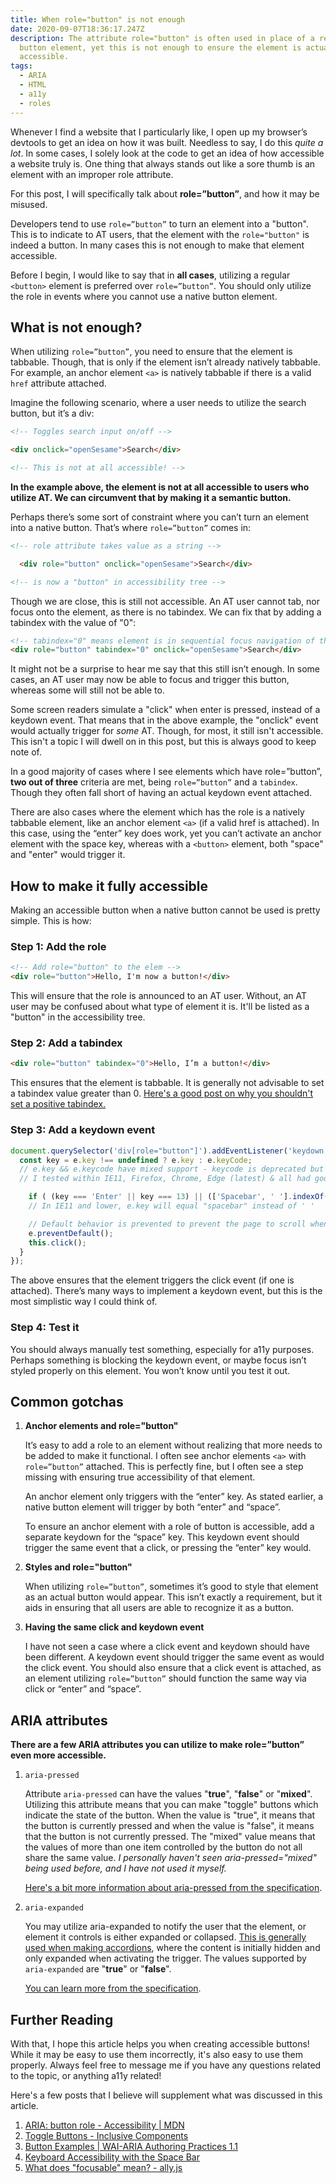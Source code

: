 ```yaml
---
title: When role="button" is not enough
date: 2020-09-07T18:36:17.247Z
description: The attribute role="button" is often used in place of a regular
  button element, yet this is not enough to ensure the element is actually
  accessible.
tags:
  - ARIA
  - HTML
  - a11y
  - roles
---
```

Whenever I find a website that I particularly like, I open up my browser’s devtools to get an idea on how it was built. Needless to say, I do this *quite a lot*. In some cases, I solely look at the code to get an idea of how accessible a website truly is. One thing that always stands out like a sore thumb is an element with an improper role attribute.

For this post, I will specifically talk about **role=”button”**, and how it may be misused.

Developers tend to use `role=”button”` to turn an element into a "button". This is to indicate to AT users, that the element with the `role="button"` is indeed a button. In many cases this is not enough to make that element accessible.

Before I begin, I would like to say that in **all cases**, utilizing a regular `<button>` element is preferred over `role=”button”`. You should only utilize the role in events where you cannot use a native button element.

## What is not enough?

When utilizing `role=”button”`, you need to ensure that the element is tabbable. Though, that is only if the element isn’t already natively tabbable. For example, an anchor element `<a>` is natively tabbable if there is a valid `href` attribute attached. 

Imagine the following scenario, where a user needs to utilize the search button, but it’s a div:

```html
<!-- Toggles search input on/off -->

<div onclick="openSesame">Search</div>

<!-- This is not at all accessible! -->
```

**In the example above, the element is not at all accessible to users who utilize AT. We can circumvent that by making it a semantic button.**

Perhaps there’s some sort of constraint where you can’t turn an element into a native button. That’s where `role=”button”` comes in:

```html
<!-- role attribute takes value as a string -->

  <div role="button" onclick="openSesame">Search</div>

<!-- is now a "button" in accessibility tree -->
```

Though we are close, this is still not accessible. An AT user cannot tab, nor focus onto the element, as there is no tabindex. We can fix that by adding a tabindex with the value of "0":

```html
<!-- tabindex="0" means element is in sequential focus navigation of the page -->
<div role="button" tabindex="0" onclick="openSesame">Search</div>
```

It might not be a surprise to hear me say that this still isn’t enough. In some cases, an AT user may now be able to focus and trigger this button, whereas some will still not be able to. 

Some screen readers simulate a "click" when enter is pressed, instead of a keydown event. That means that in the above example, the "onclick" event would actually trigger for *some* AT. Though, for most, it still isn't accessible. This isn't a topic I will dwell on in this post, but this is always good to keep note of.

In a good majority of cases where I see elements which have role=”button”, **two out of three** criteria are met, being `role=”button”` and a `tabindex`. Though they often fall short of having an actual keydown event attached. 

There are also cases where the element which has the role is a natively tabbable element, like an anchor element  `<a>` (if a valid href is attached). In this case, using the “enter” key does work, yet you can’t activate an anchor element with the space key, whereas with a `<button>` element, both "space" and "enter" would trigger it.

## How to make it fully accessible

Making an accessible button when a native button cannot be used is pretty simple. This is how:

### Step 1: Add the role

```html
<!-- Add role="button" to the elem -->
<div role="button">Hello, I'm now a button!</div>
```

This will ensure that the role is announced to an AT user. Without, an AT user may be confused about what type of element it is. It'll be listed as a "button" in the accessibility tree.

### Step 2: Add a tabindex

```html
<div role="button" tabindex="0">Hello, I’m a button!</div>
```

This ensures that the element is tabbable. It is generally not advisable to set a tabindex value greater than 0.[](https://webaim.org/techniques/keyboard/tabindex) [Here's a good post on why you shouldn't set a positive tabindex.](https://webaim.org/techniques/keyboard/tabindex)

### Step 3: Add a keydown event

```javascript
document.querySelector('div[role="button"]').addEventListener('keydown', function(e) {
  const key = e.key !== undefined ? e.key : e.keyCode;
  // e.key && e.keycode have mixed support - keycode is deprecated but support is greater than e.key
  // I tested within IE11, Firefox, Chrome, Edge (latest) & all had good support for e.key

	if ( (key === 'Enter' || key === 13) || (['Spacebar', ' '].indexOf(key) >= 0 || key === 32)) {
    // In IE11 and lower, e.key will equal "spacebar" instead of ' '

    // Default behavior is prevented to prevent the page to scroll when "space" is pressed
    e.preventDefault();
    this.click();
  }
});
```

The above ensures that the element triggers the click event (if one is attached). There’s many ways to implement a keydown event, but this is the most simplistic way I could think of.

### Step 4: Test it

You should always manually test something, especially for a11y purposes. Perhaps something is blocking the keydown event, or maybe focus isn’t styled properly on this element. You won’t know until you test it out.

## Common gotchas

1. **Anchor elements and role="button"**

   It’s easy to add a role to an element without realizing that more needs to be added to make it functional. I often see anchor elements `<a>` with `role=”button”` attached. This is perfectly fine, but I often see a step missing with ensuring true accessibility of that element.

   An anchor element only triggers with the “enter” key. As stated earlier, a native button element will trigger by both “enter” and “space”.

   To ensure an anchor element with a role of button is accessible, add a separate keydown for the “space” key. This keydown event should trigger the same event that a click, or pressing the “enter” key would.
2. **Styles and role="button"**

   When utilizing `role=”button”`, sometimes it’s good to style that element as an actual button would appear. This isn’t exactly a requirement, but it aids in ensuring that all users are able to recognize it as a button.
3. **Having the same click and keydown event**

   I have not seen a case where a click event and keydown should have been different. A keydown event should trigger the same event as would the click event. You should also ensure that a click event is attached, as an element utilizing `role=”button”` should function the same way via click or “enter” and “space”.

## ARIA attributes

**There are a few ARIA attributes you can utilize to make role=”button” even more accessible.**

1. `aria-pressed`

   Attribute `aria-pressed` can have the values "**true**", "**false**" or "**mixed**". Utilizing this attribute means that you can make "toggle" buttons which indicate the state of the button. When the value is "true", it means that the button is currently pressed and when the value is "false", it means that the button is not currently pressed. The "mixed" value means that the values of more than one item controlled by the button do not all share the same value. *I personally haven't seen aria-pressed="mixed" being used before, and I have not used it myself.* 

   [Here's a bit more information about aria-pressed from the specification](https://www.w3.org/TR/wai-aria-1.1/#aria-pressed).
2. `aria-expanded`

   You may utilize aria-expanded to notify the user that the element, or element it controls is either expanded or collapsed. [This is generally used when making accordions](https://www.w3.org/TR/wai-aria-practices-1.1/examples/accordion/accordion.html), where the content is initially hidden and only expanded when activating the trigger. The values supported by `aria-expanded` are "**true**" or "**false**".

   [You can learn more from the specification](https://www.w3.org/TR/wai-aria-1.1/#aria-expanded).

## Further Reading

With that, I hope this article helps you when creating accessible buttons! While it may be easy to use them incorrectly, it's also easy to use them properly. Always feel free to message me if you have any questions related to the topic, or anything a11y related!

Here's a few posts that I believe will supplement what was discussed in this article.

1. [ARIA: button role - Accessibility | MDN](https://developer.mozilla.org/en-US/docs/Web/Accessibility/ARIA/Roles/button_role)
2. [Toggle Buttons - Inclusive Components](https://inclusive-components.design/toggle-button/)
3. [Button Examples | WAI-ARIA Authoring Practices 1.1](https://www.w3.org/TR/wai-aria-practices-1.1/examples/button/button.html)
4. [Keyboard Accessibility with the Space Bar](http://www.last-child.com/keyboard-accessibility-with-the-space-bar/)
5. [What does "focusable" mean? - ally.js](https://allyjs.io/what-is-focusable.html)